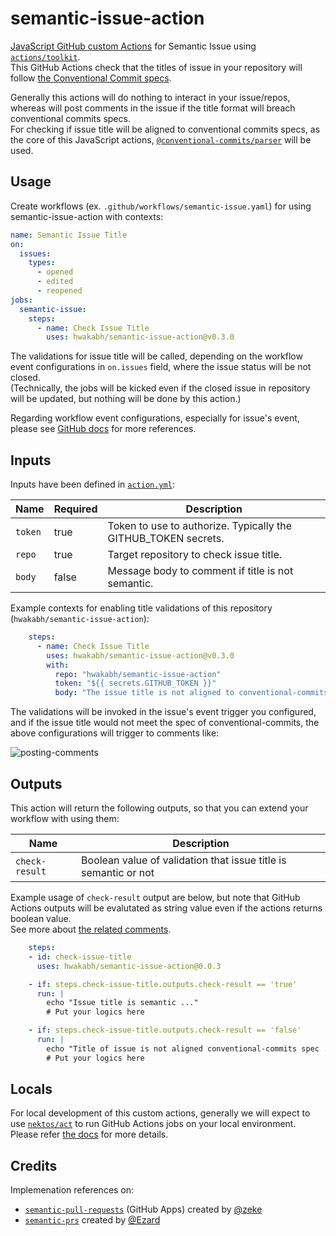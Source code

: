 # semantic-issue-action
[JavaScript GitHub custom Actions](https://docs.github.com/en/actions/sharing-automations/creating-actions/creating-a-javascript-action) for Semantic Issue using [`actions/toolkit`](https://github.com/actions/toolkit). \
This GitHub Actions check that the titles of issue in your repository will follow [the Conventional Commit specs](https://www.conventionalcommits.org/en/v1.0.0/#specification).

Generally this actions will do nothing to interact in your issue/repos, whereas will post comments in the issue if the title format will breach conventional commits specs. \
For checking if issue title will be aligned to conventional commits specs, as the core of this JavaScript actions, [`@conventional-commits/parser`](https://github.com/conventional-commits/parser) will be used.

## Usage
Create workflows (ex. `.github/workflows/semantic-issue.yaml`) for using semantic-issue-action with contexts:

```yaml
name: Semantic Issue Title
on:
  issues:
    types:
      - opened
      - edited
      - reopened
jobs:
  semantic-issue:
    steps:
      - name: Check Issue Title
        uses: hwakabh/semantic-issue-action@v0.3.0
```

The validations for issue title will be called, depending on the workflow event configurations in `on.issues` field, where the issue status will be not closed. \
(Technically, the jobs will be kicked even if the closed issue in repository will be updated, but nothing will be done by this action.)

Regarding workflow event configurations, especially for issue's event, please see [GitHub docs](https://docs.github.com/en/actions/writing-workflows/choosing-when-your-workflow-runs/events-that-trigger-workflows#issues) for more references.

## Inputs
Inputs have been defined in [`action.yml`](./action.yml):

| Name | Required | Description |
| --- | --- | --- |
| `token` | true | Token to use to authorize. Typically the GITHUB_TOKEN secrets. |
| `repo` | true | Target repository to check issue title. |
| `body` | false | Message body to comment if title is not semantic. |

Example contexts for enabling title validations of this repository (`hwakabh/semantic-issue-action`):

```yaml
    steps:
      - name: Check Issue Title
        uses: hwakabh/semantic-issue-action@v0.3.0
        with:
          repo: "hwakabh/semantic-issue-action"
          token: "${{ secrets.GITHUB_TOKEN }}"
          body: "The issue title is not aligned to conventional-commits specs, please consider to resolve."
```

The validations will be invoked in the issue's event trigger you configured, and if the issue title would not meet the spec of conventional-commits, the above configurations will trigger to comments like:

![posting-comments](https://github.com/user-attachments/assets/e5a186e1-c4df-45c9-8412-2e7a3c80a9ef)

## Outputs
This action will return the following outputs, so that you can extend your workflow with using them:

| Name | Description |
| --- | --- |
| `check-result` | Boolean value of validation that issue title is semantic or not |

Example usage of `check-result` output are below, but note that GitHub Actions outputs will be evalutated as string value even if the actions returns boolean value. \
See more about [the related comments](https://github.com/actions/runner/issues/1483#issuecomment-994986996).

```yaml
    steps:
    - id: check-issue-title
      uses: hwakabh/semantic-issue-action@0.0.3

    - if: steps.check-issue-title.outputs.check-result == 'true'
      run: |
        echo "Issue title is semantic ..."
        # Put your logics here

    - if: steps.check-issue-title.outputs.check-result == 'false'
      run: |
        echo "Title of issue is not aligned conventional-commits spec ..."
        # Put your logics here
```

## Locals
For local development of this custom actions, generally we will expect to use [`nektos/act`](https://github.com/nektos/act) to run GitHub Actions jobs on your local environment. \
Please refer [the docs](https://nektosact.com/introduction.html) for more details.

## Credits
Implemenation references on:
- [`semantic-pull-requests`](https://github.com/zeke/semantic-pull-requests) (GitHub Apps) created by [@zeke](https://github.com/zeke)
- [`semantic-prs`](https://github.com/Ezard/semantic-prs/tree/master) created by [@Ezard](https://github.com/Ezard)

